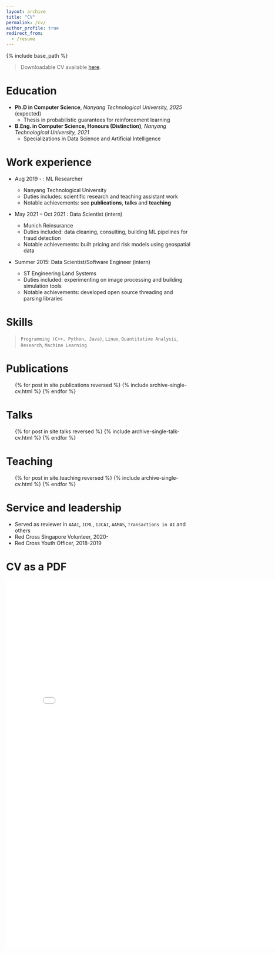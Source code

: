 ```yaml
---
layout: archive
title: "CV"
permalink: /cv/
author_profile: true
redirect_from:
  - /resume
---
```


{% include base_path %}

> Downloadable CV available [here](https://mohitprashant.github.io/cv/#bottom).

Education
======
* __Ph.D in Computer Science__, _Nanyang Technological University, 2025_ (expected)
  * Thesis in probabilistic guarantees for reinforcement learning
* __B.Eng. in Computer Science, Honours (Distinction)__, _Nanyang Technological University, 2021_
  * Specializations in Data Science and Artificial Intelligence


Work experience
======
* Aug 2019 - : ML Researcher
  * Nanyang Technological University
  * Duties includes: scientific research and teaching assistant work
  * Notable achievements: see **publications**, **talks** and **teaching**

* May 2021 – Oct 2021 : Data Scientist (intern)
  * Munich Reinsurance
  * Duties included: data cleaning, consulting, building ML pipelines for fraud detection
  * Notable achievements: built pricing and risk models using geospatial data

* Summer 2015: Data Scientist/Software Engineer (intern)
  * ST Engineering Land Systems
  * Duties included: experimenting on image processing and building simulation tools
  * Notable achievements: developed open source threading and parsing libraries
  


Skills
======
> `Programming (C++, Python, Java)`, `Linux`, `Quantitative Analysis`, `Research`, `Machine Learning`



Publications
======
  <ul>{% for post in site.publications reversed %}
    {% include archive-single-cv.html %}
  {% endfor %}</ul>
  
Talks
======
  <ul>{% for post in site.talks reversed %}
    {% include archive-single-talk-cv.html  %}
  {% endfor %}</ul>
  
Teaching
======
  <ul>{% for post in site.teaching reversed %}
    {% include archive-single-cv.html %}
  {% endfor %}</ul>
  

Service and leadership
======
* Served as reviewer in `AAAI`, `ICML`, `IJCAI`, `AAMAS`, `Transactions in AI` and others
* Red Cross Singapore Volunteer, 2020-
* Red Cross Youth Officer, 2018-2019


CV as a PDF
======
<div id="bottom"></div>
<embed src="{{ site.baseurl }}/files/Resume - Mohit Prashant (PhD, AI).pdf" width="800" height="1000" type='application/pdf'>